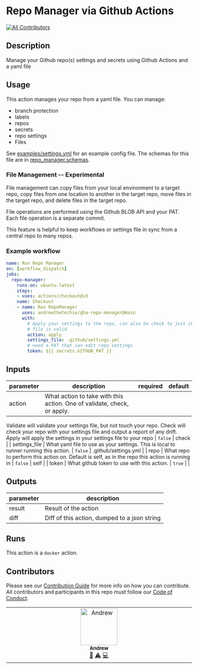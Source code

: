 # Repo Manager via Github Actions
<!-- ALL-CONTRIBUTORS-BADGE:START - Do not remove or modify this section -->
[![All Contributors](https://img.shields.io/badge/all_contributors-1-orange.svg?style=flat-square)](#contributors-)
<!-- ALL-CONTRIBUTORS-BADGE:END -->

<!-- action-docs-description -->
## Description

Manage your Github repo(s) settings and secrets using Github Actions and a yaml file

<!-- action-docs-description -->

## Usage

This action manages your repo from a yaml file. You can manage:

* branch protection
* labels
* repos
* secrets
* repo settings
* Files

See [examples/settings.yml](./examples/settings.yml) for an example config file. The schemas for this file are in [repo_manager.schemas](./repo_magager/schemas).

### File Management -- Experimental

File management can copy files from your local environment to a target repo, copy files from one location to another in the target repo, move files in the target repo, and delete files in the target repo.

File operations are performed using the Github BLOB API and your PAT. Each file operation is a separate commit.

This feature is helpful to keep workflows or settings file in sync from a central repo to many repos.

### Example workflow

```yaml
name: Run Repo Manager
on: [workflow_dispatch]
jobs:
  repo-manager:
    runs-on: ubuntu-latest
    steps:
    - uses: actions/checkout@v3
    name: Checkout
    - name: Run RepoManager
      uses: andrewthetechie/gha-repo-manager@main
      with:
        # Apply your settings to the repo, can also be check to just check repo settings vs your file or validate, to validate your
        # file is valid
        action: apply
        settings_file: .github/settings.yml
        # need a PAT that can edit repo settings
        token: ${{ secrets.GITHUB_PAT }}

```

<!-- action-docs-inputs -->
## Inputs

| parameter | description | required | default |
| - | - | - | - |
| action | What action to take with this action. One of validate, check, or apply.
Validate will validate your settings file, but not touch your repo.
Check will check your repo with your settings file and output a report of any drift.
Apply will apply the settings in your settings file to your repo
 | `false` | check |
| settings_file | What yaml file to use as your settings. This is local to runner running this action. | `false` | .github/settings.yml |
| repo | What repo to perform this action on. Default is self, as in the repo this action is running in | `false` | self |
| token | What github token to use with this action. | `true` |  |

<!-- action-docs-inputs -->

<!-- action-docs-outputs -->
## Outputs

| parameter | description |
| - | - |
| result | Result of the action |
| diff | Diff of this action, dumped to a json string |

<!-- action-docs-outputs -->

<!-- action-docs-runs -->
## Runs

This action is a `docker` action.

<!-- action-docs-runs -->

## Contributors

Please see our [Contribution Guide](./CONTRIBUTING.md) for more info on how you can contribute. All contributors and participants in this repo must follow our [Code of Conduct](./CODE_OF_CONDUCT.md).
<!-- ALL-CONTRIBUTORS-LIST:START - Do not remove or modify this section -->
<!-- prettier-ignore-start -->
<!-- markdownlint-disable -->
<table>
  <tbody>
    <tr>
      <td align="center" valign="top" width="14.28%"><a href="https://github.com/andrewthetechie"><img src="https://avatars.githubusercontent.com/u/1377314?v=4?s=100" width="100px;" alt="Andrew"/><br /><sub><b>Andrew</b></sub></a><br /><a href="#ideas-andrewthetechie" title="Ideas, Planning, & Feedback">🤔</a> <a href="https://github.com/andrewthetechie/gha-repo-manager/commits?author=andrewthetechie" title="Tests">⚠️</a> <a href="https://github.com/andrewthetechie/gha-repo-manager/commits?author=andrewthetechie" title="Code">💻</a></td>
    </tr>
  </tbody>
</table>

<!-- markdownlint-restore -->
<!-- prettier-ignore-end -->

<!-- ALL-CONTRIBUTORS-LIST:END -->

<!-- ALL-CONTRIBUTORS-LIST:START - Do not remove or modify this section -->
<!-- prettier-ignore-start -->
<!-- markdownlint-disable -->

<!-- markdownlint-restore -->
<!-- prettier-ignore-end -->

<!-- ALL-CONTRIBUTORS-LIST:END -->
<!-- prettier-ignore-start -->
<!-- markdownlint-disable -->

<!-- markdownlint-restore -->
<!-- prettier-ignore-end -->

<!-- ALL-CONTRIBUTORS-LIST:END -->
